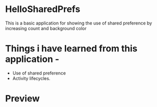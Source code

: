 # HelloSharedPrefs

This is a basic application for showing the use of shared preference by increasing count and background color

# Things i have learned from this application - 

* Use of shared preference
* Activity lifecycles.

# Preview

